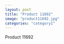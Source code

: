 ```yaml
---
layout: post
title: "Product 11692"
image: "product11692.jpg"
categories: "category1"
---
```

Product 11692
